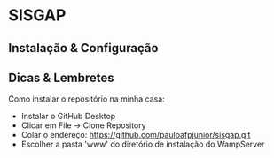 # SISGAP

## Instalação & Configuração



## Dicas & Lembretes

Como instalar o repositório na minha casa:

- Instalar o GitHub Desktop
- Clicar em File -> Clone Repository
- Colar o endereço: https://github.com/pauloafpjunior/sisgap.git
- Escolher a pasta 'www' do diretório de instalação do WampServer

